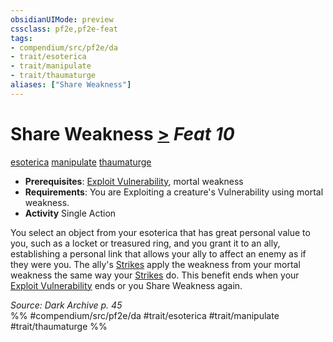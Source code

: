 ```yaml
---
obsidianUIMode: preview
cssclass: pf2e,pf2e-feat
tags:
- compendium/src/pf2e/da
- trait/esoterica
- trait/manipulate
- trait/thaumaturge
aliases: ["Share Weakness"]
---
```

# Share Weakness  [>](rules/core-rulebook/chapter-9-playing-the-game.md#Actions "Single Action") *Feat 10*  
[esoterica](rules/traits/esoterica-da.md)  [manipulate](rules/traits/manipulate.md)  [thaumaturge](rules/traits/thaumaturge-da.md)  

- **Prerequisites**: [Exploit Vulnerability](rules/actions/exploit-vulnerability-da.md), mortal weakness
- **Requirements**: You are Exploiting a creature's Vulnerability using mortal weakness.
- **Activity** Single Action

You select an object from your esoterica that has great personal value to you, such as a locket or treasured ring, and you grant it to an ally, establishing a personal link that allows your ally to affect an enemy as if they were you. The ally's [Strikes](rules/actions/strike.md) apply the weakness from your mortal weakness the same way your [Strikes](rules/actions/strike.md) do. This benefit ends when your [Exploit Vulnerability](rules/actions/exploit-vulnerability-da.md) ends or you Share Weakness again.

*Source: Dark Archive p. 45*  
%% #compendium/src/pf2e/da #trait/esoterica #trait/manipulate #trait/thaumaturge %%